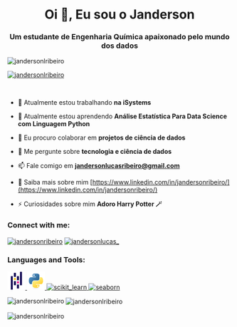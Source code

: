 <h1 align="center">Oi 👋, Eu sou o Janderson</h1>
<h3 align="center">Um estudante de Engenharia Química apaixonado pelo mundo dos dados</h3>

<p align="left"> <img src="https://komarev.com/ghpvc/?username=jandersonlribeiro&label=Profile%20views&color=0e75b6&style=flat" alt="jandersonlribeiro" /> </p>

<p align="left"> <a href="https://github.com/ryo-ma/github-profile-trophy"><img src="https://github-profile-trophy.vercel.app/?username=jandersonlribeiro" alt="jandersonlribeiro" /></a> </p>

<p align="left"> <a href="https://twitter.com/" target="blank"><img src="https://img.shields.io/twitter/follow/?logo=twitter&style=for-the-badge" alt="" /></a> </p>

- 🔭 Atualmente estou trabalhando **na iSystems**

- 🌱 Atualmente estou aprendendo **Análise Estatística Para Data Science com Linguagem Python**

- 👯 Eu procuro colaborar em **projetos de ciência de dados**

- 💬 Me pergunte sobre **tecnologia e ciência de dados**

- 📫 Fale comigo em **jandersonlucasribeiro@gmail.com**

- 📄 Saiba mais sobre mim [https://www.linkedin.com/in/jandersonribeiro/](https://www.linkedin.com/in/jandersonribeiro/)

- ⚡ Curiosidades sobre mim **Adoro Harry Potter 🪄**

<h3 align="left">Connect with me:</h3>
<p align="left">
<a href="https://linkedin.com/in/jandersonribeiro" target="blank"><img align="center" src="https://raw.githubusercontent.com/rahuldkjain/github-profile-readme-generator/master/src/images/icons/Social/linked-in-alt.svg" alt="jandersonribeiro" height="30" width="40" /></a>
<a href="https://instagram.com/jandersonlucas_" target="blank"><img align="center" src="https://raw.githubusercontent.com/rahuldkjain/github-profile-readme-generator/master/src/images/icons/Social/instagram.svg" alt="jandersonlucas_" height="30" width="40" /></a>
</p>

<h3 align="left">Languages and Tools:</h3>
<p align="left"> <a href="https://pandas.pydata.org/" target="_blank" rel="noreferrer"> <img src="https://raw.githubusercontent.com/devicons/devicon/2ae2a900d2f041da66e950e4d48052658d850630/icons/pandas/pandas-original.svg" alt="pandas" width="40" height="40"/> </a> <a href="https://www.python.org" target="_blank" rel="noreferrer"> <img src="https://raw.githubusercontent.com/devicons/devicon/master/icons/python/python-original.svg" alt="python" width="40" height="40"/> </a> <a href="https://scikit-learn.org/" target="_blank" rel="noreferrer"> <img src="https://upload.wikimedia.org/wikipedia/commons/0/05/Scikit_learn_logo_small.svg" alt="scikit_learn" width="40" height="40"/> </a> <a href="https://seaborn.pydata.org/" target="_blank" rel="noreferrer"> <img src="https://seaborn.pydata.org/_images/logo-mark-lightbg.svg" alt="seaborn" width="40" height="40"/> </a> </p>

<p><img align="left" src="https://github-readme-stats.vercel.app/api/top-langs?username=jandersonlribeiro&show_icons=true&locale=en&layout=compact" alt="jandersonlribeiro" /></p>

<p>&nbsp;<img align="center" src="https://github-readme-stats.vercel.app/api?username=jandersonlribeiro&show_icons=true&locale=en" alt="jandersonlribeiro" /></p>

<p><img align="center" src="https://github-readme-streak-stats.herokuapp.com/?user=jandersonlribeiro&" alt="jandersonlribeiro" /></p>

